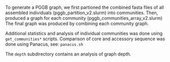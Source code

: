 To generate a PGGB graph, we first partioned the combined fasta files of all assembled individuals (pggb_partition_v2.slurm) into communities. 
Then, produced a graph for each community (pggb_communities_array_v2.slurm)
The final graph was produced by combining each community graph.

Additional statistics and analysis of individual communities was done using `get_communities*` scripts. 
Comparison of core and accessory sequence was done using Panacus, see: `panacus.sh`

The `depth` subdirectory contains an analysis of graph depth.
